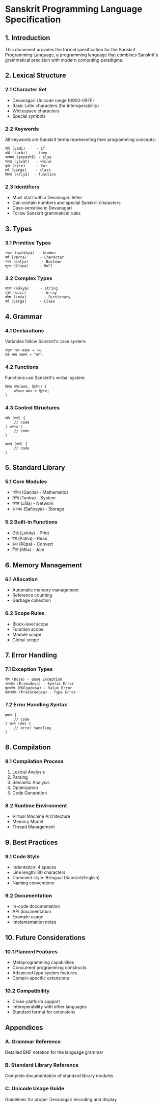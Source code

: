 # Sanskrit Programming Language Specification

## 1. Introduction

This document provides the formal specification for the Sanskrit Programming Language, a programming language that combines Sanskrit's grammatical precision with modern computing paradigms.

## 2. Lexical Structure

### 2.1 Character Set
- Devanagari Unicode range (0900-097F)
- Basic Latin characters (for interoperability)
- Whitespace characters
- Special symbols

### 2.2 Keywords
All keywords are Sanskrit terms representing their programming concepts:
```sanskrit
यदि (yadi)     - if
तर्हि (tarhi)   - then
अन्यथा (anyathā) - else
यावत् (yāvat)   - while
कृते (kṛte)     - for
वर्ग (varga)    - class
क्रिया (kriyā)  - function
```

### 2.3 Identifiers
- Must start with a Devanagari letter
- Can contain numbers and special Sanskrit characters
- Case-sensitive in Devanagari
- Follow Sanskrit grammatical rules

## 3. Types

### 3.1 Primitive Types
```sanskrit
संख्या (saṅkhyā)  - Number
वर्ण (varṇa)      - Character
सत्य (satya)      - Boolean
शून्य (śūnya)     - Null
```

### 3.2 Complex Types
```sanskrit
वाक्य (vākya)     - String
सूची (sūcī)       - Array
कोश (kośa)        - Dictionary
वर्ग (varga)      - Class
```

## 4. Grammar

### 4.1 Declarations
Variables follow Sanskrit's case system:
```sanskrit
संख्या नाम अङ्कः = १०;
वर्णः नाम अक्षरम् = "क";
```

### 4.2 Functions
Functions use Sanskrit's verbal system:
```sanskrit
क्रिया योग(प्रथमः, द्वितीयः) {
    प्रतिफल प्रथमः + द्वितीयः;
}
```

### 4.3 Control Structures
```sanskrit
यदि (शर्त) {
    // code
} अन्यथा {
    // code
}

यावत् (शर्त) {
    // code
}
```

## 5. Standard Library

### 5.1 Core Modules
- गणित (Gaṇita) - Mathematics
- तन्त्र (Tantra) - System
- जाल (Jāla) - Network
- सञ्चय (Sañcaya) - Storage

### 5.2 Built-in Functions
- लेख (Lekha) - Print
- पठ (Paṭha) - Read
- रूप (Rūpa) - Convert
- मिल (Mila) - Join

## 6. Memory Management

### 6.1 Allocation
- Automatic memory management
- Reference counting
- Garbage collection

### 6.2 Scope Rules
- Block-level scope
- Function scope
- Module scope
- Global scope

## 7. Error Handling

### 7.1 Exception Types
```sanskrit
दोष (Doṣa) - Base Exception
क्रमदोष (Kramadoṣa) - Syntax Error
मूल्यदोष (Mūlyadoṣa) - Value Error
प्रकारदोष (Prakāradoṣa) - Type Error
```

### 7.2 Error Handling Syntax
```sanskrit
प्रयत्न {
    // code
} रक्षण (दोष) {
    // error handling
}
```

## 8. Compilation

### 8.1 Compilation Process
1. Lexical Analysis
2. Parsing
3. Semantic Analysis
4. Optimization
5. Code Generation

### 8.2 Runtime Environment
- Virtual Machine Architecture
- Memory Model
- Thread Management

## 9. Best Practices

### 9.1 Code Style
- Indentation: 4 spaces
- Line length: 80 characters
- Comment style: Bilingual (Sanskrit/English)
- Naming conventions

### 9.2 Documentation
- In-code documentation
- API documentation
- Example usage
- Implementation notes

## 10. Future Considerations

### 10.1 Planned Features
- Metaprogramming capabilities
- Concurrent programming constructs
- Advanced type system features
- Domain-specific extensions

### 10.2 Compatibility
- Cross-platform support
- Interoperability with other languages
- Standard format for extensions

## Appendices

### A. Grammar Reference
Detailed BNF notation for the language grammar

### B. Standard Library Reference
Complete documentation of standard library modules

### C. Unicode Usage Guide
Guidelines for proper Devanagari encoding and display 